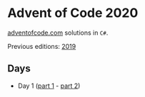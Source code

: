 # Advent of Code 2020

[adventofcode.com](adventofcode.com) solutions in `C#`.

Previous editions: [2019](2019/README.md)

## Days
* Day 1 ([part 1](2020/day1/Part1.cs) - [part 2](2020/day1/Part2.cs))
